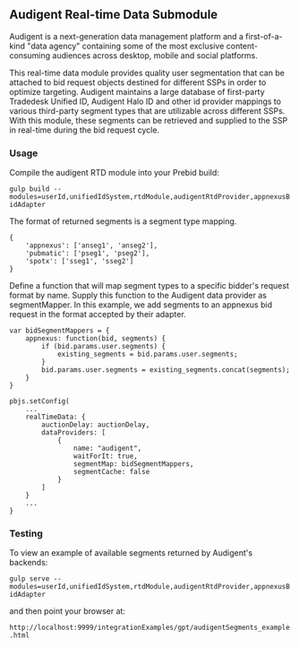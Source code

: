 ## Audigent Real-time Data Submodule

Audigent is a next-generation data management platform and a first-of-a-kind 
"data agency" containing some of the most exclusive content-consuming audiences 
across desktop, mobile and social platforms.

This real-time data module provides quality user segmentation that can be 
attached to bid request objects destined for different SSPs in order to optimize 
targeting. Audigent maintains a large database of first-party Tradedesk Unified 
ID, Audigent Halo ID and other id provider mappings to various third-party 
segment types that are utilizable across different SSPs.  With this module,
these segments can be retrieved and supplied to the SSP in real-time during
the bid request cycle.

### Usage

Compile the audigent RTD module into your Prebid build:

`gulp build --modules=userId,unifiedIdSystem,rtdModule,audigentRtdProvider,appnexusBidAdapter`


The format of returned segments is a segment type mapping.

```
{
    'appnexus': ['anseg1', 'anseg2'],
    'pubmatic': ['pseg1', 'pseg2'],
    'spotx': ['sseg1', 'sseg2']
}
```

Define a function that will map segment types to a specific bidder's request
format by name. Supply this function to the Audigent data provider as
segmentMapper. In this example, we add segments to an appnexus bid request
in the format accepted by their adapter.

```
var bidSegmentMappers = {
    appnexus: function(bid, segments) {
        if (bid.params.user.segments) {
            existing_segments = bid.params.user.segments;
        }
        bid.params.user.segments = existing_segments.concat(segments);
    }
}

pbjs.setConfig(
	...
    realTimeData: {
        auctionDelay: auctionDelay,
        dataProviders: [
            {
                name: "audigent",
                waitForIt: true,
                segmentMap: bidSegmentMappers,
                segmentCache: false
            }
        ]
    }
    ...
}
```

### Testing

To view an example of available segments returned by Audigent's backends:

`gulp serve --modules=userId,unifiedIdSystem,rtdModule,audigentRtdProvider,appnexusBidAdapter`

and then point your browser at:

`http://localhost:9999/integrationExamples/gpt/audigentSegments_example.html`


